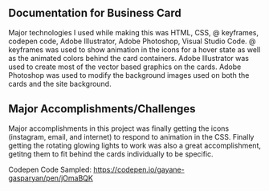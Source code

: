 ## Documentation for Business Card

Major technologies I used while making this was HTML, CSS, @ keyframes, codepen code, Adobe Illustrator, Adobe Photoshop, Visual Studio Code. @ keyframes was used to show animation in the icons for a hover state as well as the animated colors behind the card containers. Adobe Illustrator was used to create most of the vector based graphics on the cards. Adobe Photoshop was used to modify the background images used on both the cards and the site background.

## Major Accomplishments/Challenges

 Major accomplishments in this project was finally getting the icons (instagram, email, and internet) to respond to animation in the CSS. Finally getting the rotating glowing lights to work was also a great accomplishment, getitng them to fit behind the cards individually to be specific.


Codepen Code Sampled: https://codepen.io/gayane-gasparyan/pen/jOmaBQK
